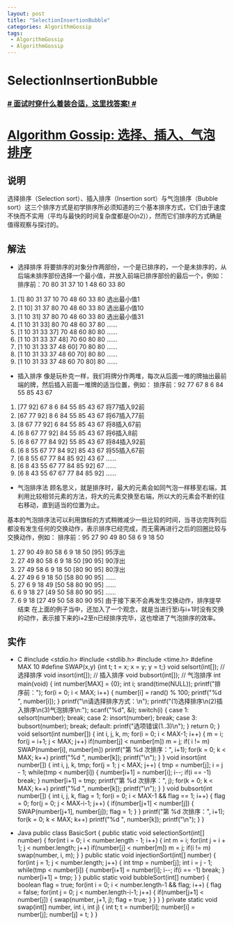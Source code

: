 ```yaml
---
layout: post
title: "SelectionInsertionBubble"
categories: AlgorithmGossip
tags: 
 - AlgorithmGossip
 - AlgorithmGossip
--- 
```


# SelectionInsertionBubble

### [# 面试时穿什么着装合适，这里找答案! #](http://taobao.esmartweb.com/man.htm)

# [Algorithm Gossip: 选择、插入、气泡排序]()

## 说明

选择排序（Selection sort）、插入排序（Insertion sort）与气泡排序（Bubble sort）这三个排序方式是初学排序所必须知道的三个基本排序方式，它们由于速度不快而不实用（平均与最快的时间复杂度都是O(n2)），然而它们排序的方式确是值得观察与探讨的。

## 解法

* 选择排序
将要排序的对象分作两部份，一个是已排序的，一个是未排序的，从后端未排序部份选择一个最小值，并放入前端已排序部份的最后一个，例如：
排序前：70 80 31 37 10 1 48 60 33 80

1. [1] 80 31 37 10 70 48 60 33 80 选出最小值1
1. [1 10] 31 37 80 70 48 60 33 80 选出最小值10
1. [1 10 31] 37 80 70 48 60 33 80 选出最小值31
1. [1 10 31 33] 80 70 48 60 37 80 ......
1. [1 10 31 33 37] 70 48 60 80 80 ......
1. [1 10 31 33 37 48] 70 60 80 80 ......
1. [1 10 31 33 37 48 60] 70 80 80 ......
1. [1 10 31 33 37 48 60 70] 80 80 ......
1. [1 10 31 33 37 48 60 70 80] 80 ......

* 插入排序
像是玩朴克一样，我们将牌分作两堆，每次从后面一堆的牌抽出最前端的牌，然后插入前面一堆牌的适当位置，例如：
排序前：92 77 67 8 6 84 55 85 43 67

1. [77 92] 67 8 6 84 55 85 43 67 将77插入92前
1. [67 77 92] 8 6 84 55 85 43 67 将67插入77前
1. [8 67 77 92] 6 84 55 85 43 67 将8插入67前
1. [6 8 67 77 92] 84 55 85 43 67 将6插入8前
1. [6 8 67 77 84 92] 55 85 43 67 将84插入92前
1. [6 8 55 67 77 84 92] 85 43 67 将55插入67前
1. [6 8 55 67 77 84 85 92] 43 67 ......
1. [6 8 43 55 67 77 84 85 92] 67 ......
1. [6 8 43 55 67 67 77 84 85 92] ......

* 气泡排序法
顾名思义，就是排序时，最大的元素会如同气泡一样移至右端，其利用比较相邻元素的方法，将大的元素交换至右端，所以大的元素会不断的往右移动，直到适当的位置为止。

基本的气泡排序法可以利用旗标的方式稍微减少一些比较的时间，当寻访完阵列后都没有发生任何的交换动作，表示排序已经完成，而无需再进行之后的回圈比较与交换动作，例如：
排序前：95 27 90 49 80 58 6 9 18 50

1. 27 90 49 80 58 6 9 18 50 [95] 95浮出
1. 27 49 80 58 6 9 18 50 [90 95] 90浮出
1. 27 49 58 6 9 18 50 [80 90 95] 80浮出
1. 27 49 6 9 18 50 [58 80 90 95] ......
1. 27 6 9 18 49 [50 58 80 90 95] ......
1. 6 9 18 27 [49 50 58 80 90 95] ......
1. 6 9 18 [27 49 50 58 80 90 95] 由于接下来不会再发生交换动作，排序提早结束
在上面的例子当中，还加入了一个观念，就是当进行至i与i+1时没有交换的动作，表示接下来的i+2至n已经排序完毕，这也增进了气泡排序的效率。

## 实作

* C
#include <stdio.h>
#include <stdlib.h>
#include <time.h>
#define MAX 10
#define SWAP(x,y) {int t; t = x; x = y; y = t;}
void selsort(int[]); // 选择排序
void insort(int[]); // 插入排序
void bubsort(int[]); // 气泡排序
int main(void) {
int number[MAX] = {0};
int i;
srand(time(NULL));
printf("排序前：");
for(i = 0; i < MAX; i++) {
number[i] = rand() % 100;
printf("%d ", number[i]);
}
printf("\n请选择排序方式：\n");
printf("(1)选择排序\n(2)插入排序\n(3)气泡排序\n:");
scanf("%d", &i);
switch(i) {
case 1:
selsort(number); break;
case 2:
insort(number); break;
case 3:
bubsort(number); break;
default:
printf("选项错误(1..3)\n");
}
return 0;
}
void selsort(int number[]) {
int i, j, k, m;
for(i = 0; i < MAX-1; i++) {
m = i;
for(j = i+1; j < MAX; j++)
if(number[j] < number[m])
m = j;
if( i != m)
SWAP(number[i], number[m])
printf("第 %d 次排序：", i+1);
for(k = 0; k < MAX; k++)
printf("%d ", number[k]);
printf("\n");
}
}
void insort(int number[]) {
int i, j, k, tmp;
for(j = 1; j < MAX; j++) {
tmp = number[j];
i = j - 1;
while(tmp < number[i]) {
number[i+1] = number[i];
i--;
if(i == -1)
break;
}
number[i+1] = tmp;
printf("第 %d 次排序：", j);
for(k = 0; k < MAX; k++)
printf("%d ", number[k]);
printf("\n");
}
}
void bubsort(int number[]) {
int i, j, k, flag = 1;
for(i = 0; i < MAX-1 && flag == 1; i++) {
flag = 0;
for(j = 0; j < MAX-i-1; j++) {
if(number[j+1] < number[j]) {
SWAP(number[j+1], number[j]);
flag = 1;
}
}
printf("第 %d 次排序：", i+1);
for(k = 0; k < MAX; k++)
printf("%d ", number[k]);
printf("\n");
}
}

* Java
public class BasicSort {
public static void selectionSort(int[] number) {
for(int i = 0; i < number.length - 1; i++) {
int m = i;
for(int j = i + 1; j < number.length; j++)
if(number[j] < number[m])
m = j;
if(i != m)
swap(number, i, m);
}
}
public static void injectionSort(int[] number) {
for(int j = 1; j < number.length; j++) {
int tmp = number[j];
int i = j - 1;
while(tmp < number[i]) {
number[i+1] = number[i];
i--;
if(i == -1)
break;
}
number[i+1] = tmp;
}
}
public static void bubbleSort(int[] number) {
boolean flag = true;
for(int i = 0; i < number.length-1 && flag; i++) {
flag = false;
for(int j = 0; j < number.length-i-1; j++) {
if(number[j+1] < number[j]) {
swap(number, j+1, j);
flag = true;
}
}
}
}
private static void swap(int[] number, int i, int j) {
int t;
t = number[i];
number[i] = number[j];
number[j] = t;
}
}
